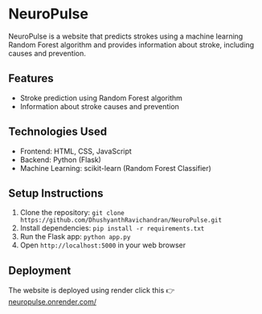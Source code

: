 # NeuroPulse

NeuroPulse is a website that predicts strokes using a machine learning Random Forest algorithm and provides information about stroke, including causes and prevention.

## Features
- Stroke prediction using Random Forest algorithm
- Information about stroke causes and prevention

## Technologies Used
- Frontend: HTML, CSS, JavaScript
- Backend: Python (Flask)
- Machine Learning: scikit-learn (Random Forest Classifier)

## Setup Instructions
1. Clone the repository: `git clone https://github.com/DhushyanthRavichandran/NeuroPulse.git`
2. Install dependencies: `pip install -r requirements.txt`
3. Run the Flask app: `python app.py`
4. Open `http://localhost:5000` in your web browser

## Deployment
The website is deployed using render  click this 👉  [neuropulse.onrender.com/](https://neuropulse.onrender.com/)
